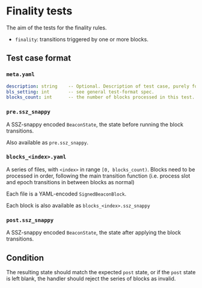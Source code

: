 # Finality tests

The aim of the tests for the finality rules.

- `finality`: transitions triggered by one or more blocks.

## Test case format

### `meta.yaml`

```yaml
description: string    -- Optional. Description of test case, purely for debugging purposes.
bls_setting: int       -- see general test-format spec.
blocks_count: int      -- the number of blocks processed in this test.
```

### `pre.ssz_snappy`

A SSZ-snappy encoded `BeaconState`, the state before running the block transitions.

Also available as `pre.ssz_snappy`.


### `blocks_<index>.yaml`

A series of files, with `<index>` in range `[0, blocks_count)`. Blocks need to be processed in order,
 following the main transition function (i.e. process slot and epoch transitions in between blocks as normal)

Each file is a YAML-encoded `SignedBeaconBlock`.

Each block is also available as `blocks_<index>.ssz_snappy`

### `post.ssz_snappy`

A SSZ-snappy encoded `BeaconState`, the state after applying the block transitions.


## Condition

The resulting state should match the expected `post` state, or if the `post` state is left blank,
 the handler should reject the series of blocks as invalid.
